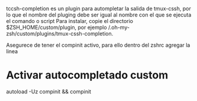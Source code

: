 tccsh-completion  es un plugin para autompletar la salida de tmux-cssh, por lo que el nombre del pluging debe ser igual al  nombre con el que se ejecuta el comando o script
Para instalar, copie el directorio $ZSH_HOME/custom/plugin, por ejemplo /.oh-my-zsh/custom/plugins/tmux-cssh-completion. 

Asegurece de tener el compinit activo, para ello dentro del zshrc  agregar la linea 
# Activar autocompletado custom
autoload -Uz compinit && compinit 
